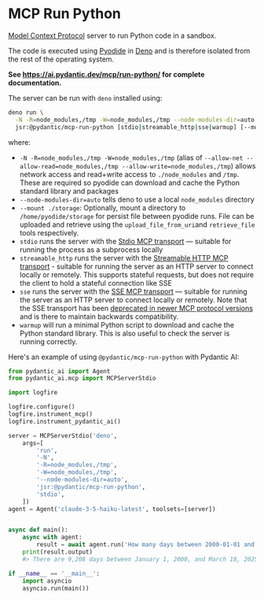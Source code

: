 # MCP Run Python

[Model Context Protocol](https://modelcontextprotocol.io/) server to run Python code in a sandbox.

The code is executed using [Pyodide](https://pyodide.org) in [Deno](https://deno.com/) and is therefore isolated from
the rest of the operating system.

**See <https://ai.pydantic.dev/mcp/run-python/> for complete documentation.**

The server can be run with `deno` installed using:

```bash
deno run \
  -N -R=node_modules,/tmp -W=node_modules,/tmp --node-modules-dir=auto \
  jsr:@pydantic/mcp-run-python [stdio|streamable_http|sse|warmup] [--mount ./storage/]
```

where:

- `-N -R=node_modules,/tmp -W=node_modules,/tmp` (alias of
  `--allow-net --allow-read=node_modules,/tmp --allow-write=node_modules,/tmp`) allows network access and read+write
  access to `./node_modules` and `/tmp`. These are required so pyodide can download and cache the Python standard
  library and packages
- `--node-modules-dir=auto` tells deno to use a local `node_modules` directory
- `--mount ./storage`: Optionally, mount a directory to `/home/pyodide/storage` for persist file between pyodide runs.
  File can be uploaded and retrieve using the `upload_file_from_uri`and `retrieve_file` tools respectively.
- `stdio` runs the server with the
  [Stdio MCP transport](https://modelcontextprotocol.io/specification/2025-06-18/basic/transports#stdio) — suitable for
  running the process as a subprocess locally
- `streamable_http` runs the server with the
  [Streamable HTTP MCP transport](https://modelcontextprotocol.io/specification/2025-06-18/basic/transports#streamable-http) -
  suitable for running the server as an HTTP server to connect locally or remotely. This supports stateful requests, but
  does not require the client to hold a stateful connection like SSE
- `sse` runs the server with the
  [SSE MCP transport](https://modelcontextprotocol.io/specification/2024-11-05/basic/transports#http-with-sse) —
  suitable for running the server as an HTTP server to connect locally or remotely. Note that the SSE transport has been
  [deprecated in newer MCP protocol versions](https://modelcontextprotocol.io/specification/2025-06-18/basic/transports#backwards-compatibility)
  and is there to maintain backwards compatibility.
- `warmup` will run a minimal Python script to download and cache the Python standard library. This is also useful to
  check the server is running correctly.

Here's an example of using `@pydantic/mcp-run-python` with Pydantic AI:

```python
from pydantic_ai import Agent
from pydantic_ai.mcp import MCPServerStdio

import logfire

logfire.configure()
logfire.instrument_mcp()
logfire.instrument_pydantic_ai()

server = MCPServerStdio('deno',
    args=[
        'run',
        '-N',
        '-R=node_modules,/tmp',
        '-W=node_modules,/tmp',
        '--node-modules-dir=auto',
        'jsr:@pydantic/mcp-run-python',
        'stdio',
    ])
agent = Agent('claude-3-5-haiku-latest', toolsets=[server])


async def main():
    async with agent:
        result = await agent.run('How many days between 2000-01-01 and 2025-03-18?')
    print(result.output)
    #> There are 9,208 days between January 1, 2000, and March 18, 2025.w

if __name__ == '__main__':
    import asyncio
    asyncio.run(main())
```
